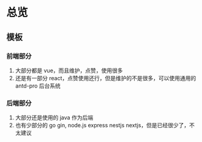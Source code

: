 # 总览
## 模板
### 前端部分
1. 大部分都是 vue，而且维护，点赞，使用很多
2. 还是有一部分 react，点赞使用还行，但是维护的不是很多，可以使用通用的 antd-pro 后台系统
### 后端部分
1. 大部分还是使用的 java 作为后端
2. 也有少部分的 go gin, node.js express nestjs nextjs，但是已经很少了，不太建议